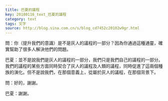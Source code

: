 ```yaml
---
title: 巴夏的議程
key: 20180116_text_巴夏的議程
category: text
tags: 文字
source: http://blog.sina.com.cn/s/blog_cd7452c20102w9gr.html
---
```


問：你（提升我們的意識）是不是灰人的議程的一部分？因為你通過這種通靈，確實幫助了很多人解決他們的問題。

巴夏：並不是說我們是灰人的議程的一部分，我們只是我們自己的議程的一部分。我們的議程的某些方面同時契合了灰人的議程及人類的議程，同時促進了這兩個種族的演化。但不是說我們，在那個意義上，從屬於灰人的議程，在那個背景下。

問：好的，謝謝。

巴夏：謝謝。
